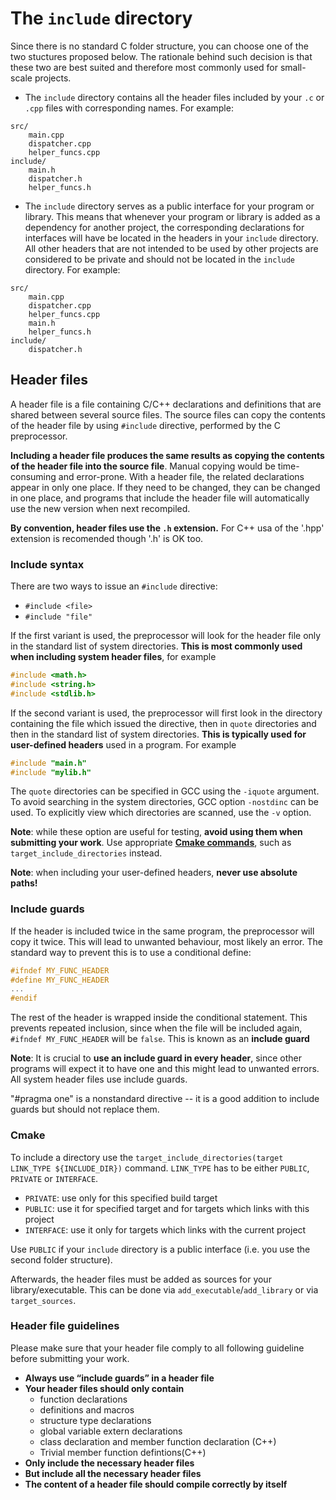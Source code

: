 # The `include` directory

Since there is no standard C folder structure, you can choose one of the two stuctures proposed below. The rationale behind such decision is that these two are best suited and therefore most commonly used for small-scale projects.

- The `include` directory contains all the header files included by your `.c` or `.cpp` files with corresponding names.
For example:

```text
src/
    main.cpp
    dispatcher.cpp
    helper_funcs.cpp
include/
    main.h
    dispatcher.h
    helper_funcs.h
```

- The `include` directory serves as a public interface for your program or library. This means that whenever your program or library is added as a dependency for another project, the corresponding declarations for interfaces will have be located in the headers in your `include` directory. All other headers that are not intended to be used by other projects are considered to be private and should not be located in the `include` directory.
For example:

```text
src/
    main.cpp
    dispatcher.cpp
    helper_funcs.cpp
    main.h
    helper_funcs.h
include/
    dispatcher.h
```

## Header files

A header file is a file containing C/C++ declarations and definitions that are shared between several source files. The source files can copy the contents of the header file by using `#include` directive, performed by the C preprocessor. 

**Including a header file produces the same results as copying the contents of the header file into the source file**. Manual copying would be time-consuming and error-prone. With a header file, the related declarations appear in only one place. If they need to be changed, they can be changed in one place, and programs that include the header file will automatically use the new version when next recompiled.

**By convention, header files use the `.h` extension.** For C++ usa of the '.hpp' extension is recomended though '.h' is OK too.

### Include syntax

There are two ways to issue an `#include` directive:

- `#include <file>`
- `#include "file"`

If the first variant is used, the preprocessor will look for the header file only in the standard list of system directories. **This is most commonly used when including system header files**, for example

```C
#include <math.h>
#include <string.h>
#include <stdlib.h>
```

If the second variant is used, the preprocessor will first look in the directory containing the file which issued the directive, then in `quote` directories and then in the standard list of system directories. **This is typically used for user-defined headers** used in a program. For example

```C
#include "main.h"
#include "mylib.h"
```

 The `quote` directories can be specified in GCC using the `-iquote` argument. To avoid searching in the system directories, GCC option `-nostdinc` can be used. To explicitly view which directories are scanned, use the `-v` option.

**Note**: while these option are useful for testing, **avoid using them when submitting your work**. Use appropriate [**Cmake commands**](#cmake), such as `target_include_directories` instead.

**Note**: when including your user-defined headers, **never use absolute paths!**

### Include guards

If the header is included twice in the same program, the preprocessor will copy it twice. This will lead to unwanted behaviour, most likely an error. The standard way to prevent this is to use a conditional define:

```C
#ifndef MY_FUNC_HEADER
#define MY_FUNC_HEADER
...
#endif
```

The rest of the header is wrapped inside the conditional statement. This prevents repeated inclusion, since when the file will be included again, `#ifndef MY_FUNC_HEADER` will be `false`. This is known as an **include guard**

**Note**: It is crucial to **use an include guard in every header**, since other programs will expect it to have one and this might lead to unwanted errors. All system header files use include guards.

"\#pragma one" is a nonstandard directive -- it is a good addition to include guards but should not replace them.  

### Cmake

To include a directory use the `target_include_directories(target LINK_TYPE ${INCLUDE_DIR})` command. `LINK_TYPE` has to be either `PUBLIC`, `PRIVATE` or `INTERFACE`.

- `PRIVATE`: use only for this specified build target
- `PUBLIC`: use it for specified target and for targets which links with this project
- `INTERFACE`: use it only for targets which links with the current project 

Use `PUBLIC` if your `include` directory is a public interface (i.e. you use the second folder structure).

Afterwards, the header files must be added as sources for your library/executable. This can be done via `add_executable`/`add_library` or via `target_sources`.

### Header file guidelines

Please make sure that your header file comply to all following guideline before submitting your work.

- **Always use “include guards” in a header file**
- **Your header files should only contain**
    - function declarations
    - definitions and macros
    - structure type declarations
    - global variable extern declarations
    - class declaration and member function declaration (C++)
    - Trivial member function defintions(C++)
- **Only include the necessary header files**
- **But include all the necessary header files**
- **The content of a header file should compile correctly by itself**